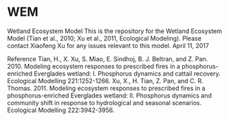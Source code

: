 # WEM
Wetland Ecosystem Model
This is the repository for the Wetland Ecosystem Model (Tian et al., 2010; Xu et al., 2011, Ecological Modeling). Please contact Xiaofeng Xu for any issues relevant to this model.
April 11, 2017

Reference
Tian, H., X. Xu, S. Miao, E. Sindhoj, B. J. Beltran, and Z. Pan. 2010. Modeling ecosystem responses to prescribed fires in a phosphorus-enriched Everglades wetland: I. Phosphorus dynamics and cattail recovery. Ecological Modelling 221:1252-1266.
Xu, X., H. Tian, Z. Pan, and C. R. Thomas. 2011. Modeling ecosystem responses to prescribed fires in a phosphorus-enriched Everglades wetland: II. Phosphorus dynamics and community shift in response to hydrological and seasonal scenarios. Ecological Modelling 222:3942-3956.
